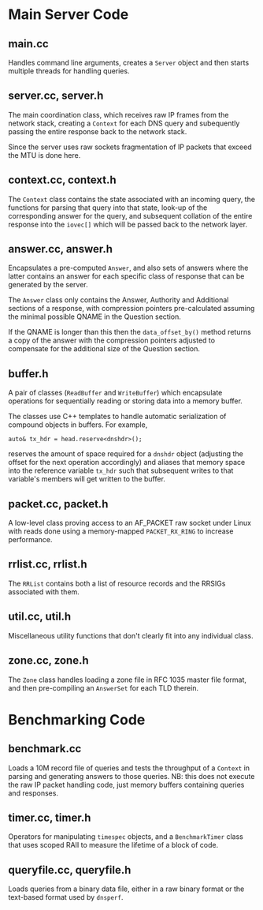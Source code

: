 Main Server Code
================

main.cc
-------

Handles command line arguments, creates a `Server` object and then
starts multiple threads for handling queries.

server.cc, server.h
-------------------

The main coordination class, which receives raw IP frames from the
network stack, creating a `Context` for each DNS query and subequently
passing the entire response back to the network stack.

Since the server uses raw sockets fragmentation of IP packets that
exceed the MTU is done here.

context.cc, context.h
---------------------

The `Context` class contains the state associated with an incoming
query, the functions for parsing that query into that state, look-up
of the corresponding answer for the query, and subsequent collation
of the entire response into the `iovec[]` which will be passed back
to the network layer.

answer.cc, answer.h
-------------------

Encapsulates a pre-computed `Answer`, and also sets of answers where
the latter contains an answer for each specific class of response
that can be generated by the server.

The `Answer` class only contains the Answer, Authority and Additional
sections of a response, with compression pointers pre-calculated
assuming the minimal possible QNAME in the Question section.

If the QNAME is longer than this then the `data_offset_by()` method
returns a copy of the answer with the compression pointers adjusted
to compensate for the additional size of the Question section.

buffer.h
--------

A pair of classes (`ReadBuffer` and `WriteBuffer`) which encapsulate
operations for sequentially reading or storing data into a memory
buffer.

The classes use C++ templates to handle automatic serialization of
compound objects in buffers.   For example,

```
auto& tx_hdr = head.reserve<dnshdr>();
```

reserves the amount of space required for a `dnshdr` object (adjusting
the offset for the next operation accordingly) and aliases that memory
space into the reference variable `tx_hdr` such that subsequent writes
to that variable's members will get written to the buffer.

packet.cc, packet.h
-------------------

A low-level class proving access to an AF_PACKET raw socket under
Linux with reads done using a memory-mapped `PACKET_RX_RING` to
increase performance.

rrlist.cc, rrlist.h
-------------------

The `RRList` contains both a list of resource records and the RRSIGs
associated with them.

util.cc, util.h
---------------

Miscellaneous utility functions that don't clearly fit into any
individual class.

zone.cc, zone.h
---------------

The `Zone` class handles loading a zone file in RFC 1035 master file
format, and then pre-compiling an `AnswerSet` for each TLD therein.

Benchmarking Code
=================

benchmark.cc
------------

Loads a 10M record file of queries and tests the throughput of a
`Context` in parsing and generating answers to those queries.  NB:
this does not execute the raw IP packet handling code, just memory
buffers containing queries and responses.

timer.cc, timer.h
-----------------

Operators for manipulating `timespec` objects, and a `BenchmarkTimer`
class that uses scoped RAII to measure the lifetime of a block of code.

queryfile.cc, queryfile.h
-------------------------

Loads queries from a binary data file, either in a raw binary
format or the text-based format used by `dnsperf`.
